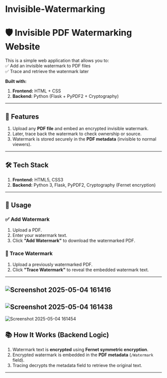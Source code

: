 # Invisible-Watermarking
# 🛡️ Invisible PDF Watermarking Website

This is a simple web application that allows you to:  
✅ Add an invisible watermark to PDF files  
✅ Trace and retrieve the watermark later  

**Built with:**
1. **Frontend:** HTML + CSS  
2. **Backend:** Python (Flask + PyPDF2 + Cryptography)

---

## 🚀 Features
1. Upload any **PDF file** and embed an encrypted invisible watermark.
2. Later, trace back the watermark to check ownership or source.
3. Watermark is stored securely in the **PDF metadata** (invisible to normal viewers).


---

## 🛠️ Tech Stack
1. **Frontend:** HTML5, CSS3  
2. **Backend:** Python 3, Flask, PyPDF2, Cryptography (Fernet encryption)

---

## 📄 Usage

### ✅ Add Watermark
1. Upload a PDF.
2. Enter your watermark text.
3. Click **"Add Watermark"** to download the watermarked PDF.

### 🔎 Trace Watermark
1. Upload a previously watermarked PDF.
2. Click **"Trace Watermark"** to reveal the embedded watermark text.

---
![Screenshot 2025-05-04 161416](https://github.com/user-attachments/assets/21e43d0e-a185-4d36-8418-fe07e6e738d4)
---
![Screenshot 2025-05-04 161438](https://github.com/user-attachments/assets/c3be48bb-5685-4156-9659-8962af4c7edc)
---
![Screenshot 2025-05-04 161454](https://github.com/user-attachments/assets/9e57e0b8-12e8-4b8c-8d46-3403c188dcd2)





## 📚 How It Works (Backend Logic)
1. Watermark text is **encrypted** using **Fernet symmetric encryption**.
2. Encrypted watermark is embedded in the **PDF metadata** (`/Watermark` field).
3. Tracing decrypts the metadata field to retrieve the original text.

---
